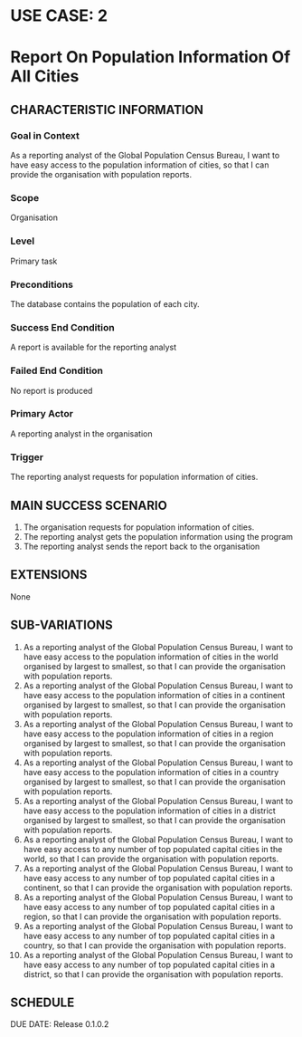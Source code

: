 # USE CASE: 2
# Report On Population Information Of All Cities

## CHARACTERISTIC INFORMATION
### Goal in Context
As a reporting analyst of the Global Population Census Bureau, I want to have easy access to the population information of cities, so that I can provide the organisation with population reports.
### Scope
Organisation
### Level
Primary task
### Preconditions
The database contains the population of each city.
### Success End Condition
A report is available for the reporting analyst
### Failed End Condition
No report is produced
### Primary Actor
A reporting analyst in the organisation
### Trigger
The reporting analyst requests for population information of cities.

## MAIN SUCCESS SCENARIO
1. The organisation requests for population information of cities.
2. The reporting analyst gets the population information using the program
3. The reporting analyst sends the report back to the organisation

## EXTENSIONS
None

## SUB-VARIATIONS
1. As a reporting analyst of the Global Population Census Bureau, I want to have easy access to the population information of cities in the world organised by largest to smallest, so that I can provide the organisation with population reports.
2. As a reporting analyst of the Global Population Census Bureau, I want to have easy access to the population information of cities in a continent organised by largest to smallest, so that I can provide the organisation with population reports.
3. As a reporting analyst of the Global Population Census Bureau, I want to have easy access to the population information of cities in a region organised by largest to smallest, so that I can provide the organisation with population reports.
4. As a reporting analyst of the Global Population Census Bureau, I want to have easy access to the population information of cities in a country organised by largest to smallest, so that I can provide the organisation with population reports.
5. As a reporting analyst of the Global Population Census Bureau, I want to have easy access to the population information of cities in a district organised by largest to smallest, so that I can provide the organisation with population reports.
6. As a reporting analyst of the Global Population Census Bureau, I want to have easy access to any number of top populated capital cities in the world, so that I can provide the organisation with population reports.
7. As a reporting analyst of the Global Population Census Bureau, I want to have easy access to any number of top populated capital cities in a continent, so that I can provide the organisation with population reports.
8. As a reporting analyst of the Global Population Census Bureau, I want to have easy access to any number of top populated capital cities in a region, so that I can provide the organisation with population reports.
9. As a reporting analyst of the Global Population Census Bureau, I want to have easy access to any number of top populated capital cities in a country, so that I can provide the organisation with population reports.
10. As a reporting analyst of the Global Population Census Bureau, I want to have easy access to any number of top populated capital cities in a district, so that I can provide the organisation with population reports.

## SCHEDULE
DUE DATE: Release 0.1.0.2
